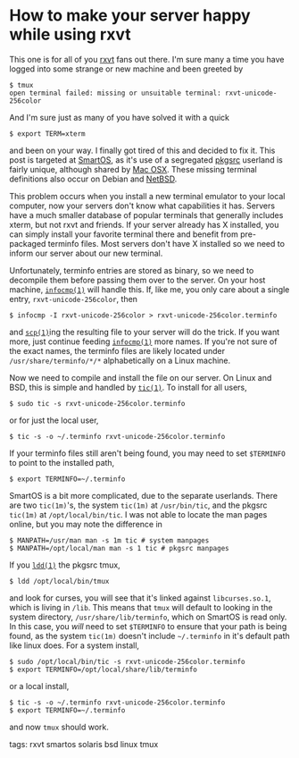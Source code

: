 # How to make your server happy while using rxvt
This one is for all of you [rxvt](http://en.wikipedia.org/wiki/Rxvt-unicode) fans out there. I'm sure many a time you have logged into some strange or new machine and been greeted by

    $ tmux
    open terminal failed: missing or unsuitable terminal: rxvt-unicode-256color

And I'm sure just as many of you have solved it with a quick

    $ export TERM=xterm

and been on your way. I finally got tired of this and decided to fix it. This post is targeted at [SmartOS](http://smartos.org/), as it's use of a segregated [pkgsrc](http://www.pkgsrc.org/) userland is fairly unique, although shared by [Mac OSX](http://brew.sh/). These missing terminal definitions also occur on Debian and [NetBSD](http://mail-index.netbsd.org/netbsd-users/2014/05/31/msg014665.html).

This problem occurs when you install a new terminal emulator to your local computer, now your servers don't know what capabilities it has. Servers have a much smaller database of popular terminals that generally includes xterm, but not rxvt and friends. If your server already has X installed, you can simply install your favorite terminal there and benefit from pre-packaged terminfo files. Most servers don't have X installed so we need to inform our server about our new terminal.

Unfortunately, terminfo entries are stored as binary, so we need to decompile them before passing them over to the server. On your host machine, [`infocmp(1)`](http://linux.die.net/man/1/infocmp) will handle this. If, like me, you only care about a single entry, `rxvt-unicode-256color`, then 

    $ infocmp -I rxvt-unicode-256color > rxvt-unicode-256color.terminfo

and [`scp(1)`](http://linux.die.net/man/1/scp)ing the resulting file to your server will do the trick. If you want more, just continue feeding [`infocmp(1)`](http://linux.die.net/man/1/infocmp) more names. If you're not sure of the exact names, the terminfo files are likely located under `/usr/share/terminfo/*/*` alphabetically on a Linux machine.

Now we need to compile and install the file on our server. On Linux and BSD, this is simple and handled by [`tic(1)`](http://linux.die.net/man/1/tic). To install for all users,

    $ sudo tic -s rxvt-unicode-256color.terminfo

or for just the local user,

    $ tic -s -o ~/.terminfo rxvt-unicode-256color.terminfo

If your terminfo files still aren't being found, you may need to set `$TERMINFO` to point to the installed path,

    $ export TERMINFO=~/.terminfo

SmartOS is a bit more complicated, due to the separate userlands. There are two `tic(1m)`'s, the system `tic(1m)` at `/usr/bin/tic`, and the pkgsrc `tic(1m)` at `/opt/local/bin/tic`. I was not able to locate the man pages online, but you may note the difference in

    $ MANPATH=/usr/man man -s 1m tic # system manpages
    $ MANPATH=/opt/local/man man -s 1 tic # pkgsrc manpages

If you [`ldd(1)`](http://www.illumos.org/man/1/ldd) the pkgsrc tmux,

    $ ldd /opt/local/bin/tmux

and look for curses, you will see that it's linked against `libcurses.so.1`, which is living in `/lib`. This means that `tmux` will default to looking in the system directory, `/usr/share/lib/terminfo`, which on SmartOS is read only. In this case, you *will* need to set `$TERMINFO` to ensure that your path is being found, as the system `tic(1m)` doesn't include `~/.terminfo` in it's default path like linux does. For a system install,

    $ sudo /opt/local/bin/tic -s rxvt-unicode-256color.terminfo
    $ export TERMINFO=/opt/local/share/lib/terminfo

or a local install,

    $ tic -s -o ~/.terminfo rxvt-unicode-256color.terminfo
    $ export TERMINFO=~/.terminfo

and now `tmux` should work.

tags: rxvt smartos solaris bsd linux tmux
